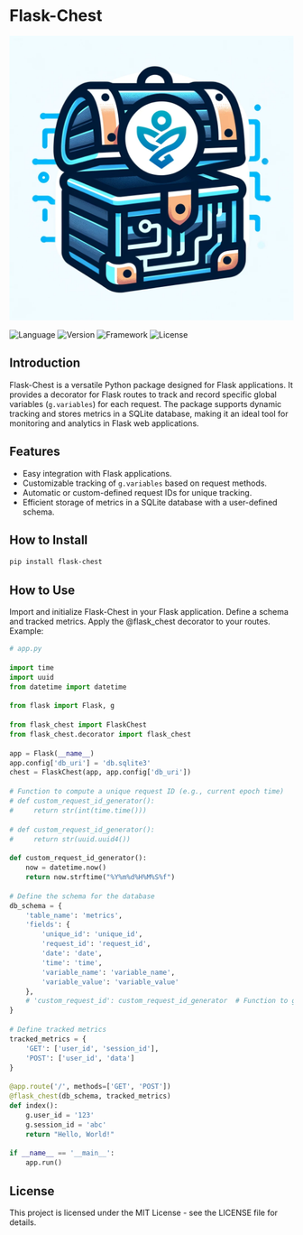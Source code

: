 # Flask-Chest

![Flask-Chest Icon](flask_chest.png)

![Language](https://img.shields.io/badge/language-Python-blue.svg)
![Version](https://img.shields.io/badge/version-1.0.0-blue.svg)
![Framework](https://img.shields.io/badge/framework-Flask-orange.svg)
![License](https://img.shields.io/badge/license-MIT-green.svg)


## Introduction

Flask-Chest is a versatile Python package designed for Flask applications. It provides a decorator for Flask routes to track and record specific global variables (`g.variables`) for each request. The package supports dynamic tracking and stores metrics in a SQLite database, making it an ideal tool for monitoring and analytics in Flask web applications.

## Features

- Easy integration with Flask applications.
- Customizable tracking of `g.variables` based on request methods.
- Automatic or custom-defined request IDs for unique tracking.
- Efficient storage of metrics in a SQLite database with a user-defined schema.

## How to Install

```bash
pip install flask-chest
```

## How to Use
Import and initialize Flask-Chest in your Flask application.
Define a schema and tracked metrics.
Apply the @flask_chest decorator to your routes.
Example:

```python
# app.py

import time
import uuid
from datetime import datetime

from flask import Flask, g

from flask_chest import FlaskChest
from flask_chest.decorator import flask_chest

app = Flask(__name__)
app.config['db_uri'] = 'db.sqlite3'
chest = FlaskChest(app, app.config['db_uri'])

# Function to compute a unique request ID (e.g., current epoch time)
# def custom_request_id_generator():
#     return str(int(time.time()))

# def custom_request_id_generator():
#     return str(uuid.uuid4())

def custom_request_id_generator():
    now = datetime.now()
    return now.strftime("%Y%m%d%H%M%S%f")

# Define the schema for the database
db_schema = {
    'table_name': 'metrics',
    'fields': {
        'unique_id': 'unique_id',
        'request_id': 'request_id',
        'date': 'date',
        'time': 'time',
        'variable_name': 'variable_name',
        'variable_value': 'variable_value'
    },
    # 'custom_request_id': custom_request_id_generator  # Function to generate custom request ID
}

# Define tracked metrics
tracked_metrics = {
    'GET': ['user_id', 'session_id'],
    'POST': ['user_id', 'data']
}

@app.route('/', methods=['GET', 'POST'])
@flask_chest(db_schema, tracked_metrics)
def index():
    g.user_id = '123'
    g.session_id = 'abc'
    return "Hello, World!"

if __name__ == '__main__':
    app.run()
```

## License
This project is licensed under the MIT License - see the LICENSE file for details.
